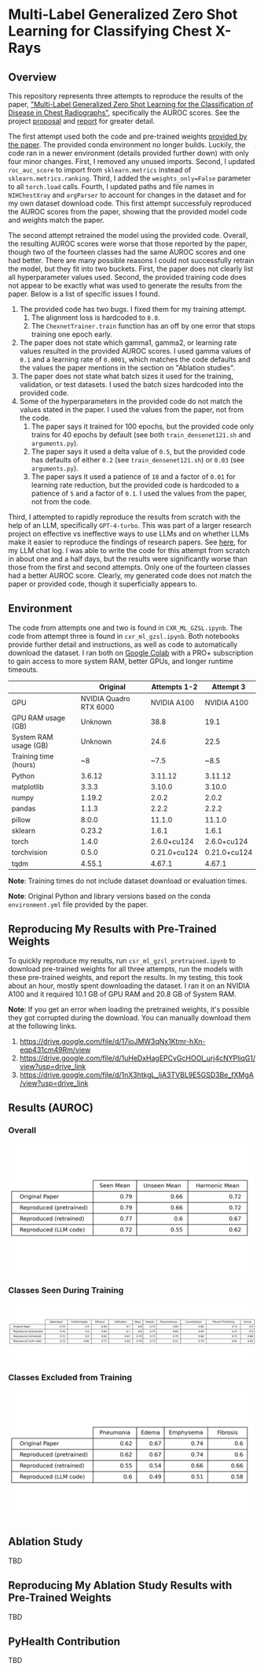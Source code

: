 # Multi-Label Generalized Zero Shot Learning for Classifying Chest X-Rays

## Overview

This repository represents three attempts to reproduce the results of the paper, ["Multi-Label Generalized Zero Shot Learning for the Classification of Disease in Chest Radiographs"](https://arxiv.org/abs/2107.06563), specifically the AUROC scores. See the project [proposal](https://github.com/EricSchrock/cxr-ml-gzsl/blob/main/proposal/proposal.pdf) and [report](https://github.com/EricSchrock/cxr-ml-gzsl/blob/main/report/report.pdf) for greater detail.

The first attempt used both the code and pre-trained weights [provided by the paper](https://github.com/nyuad-cai/CXR-ML-GZSL/). The provided conda environment no longer builds. Luckily, the code ran in a newer environment (details provided further down) with only four minor changes. First, I removed any unused imports. Second, I updated `roc_auc_score` to import from `sklearn.metrics` instead of `sklearn.metrics.ranking`. Third, I added the `weights_only=False` parameter to all `torch.load` calls. Fourth, I updated paths and file names in `NIHChestXray` and `argParser` to account for changes in the dataset and for my own dataset download code. This first attempt successfuly reproduced the AUROC scores from the paper, showing that the provided model code and weights match the paper.

The second attempt retrained the model using the provided code. Overall, the resulting AUROC scores were worse that those reported by the paper, though two of the fourteen classes had the same AUROC scores and one had better. There are many possible reasons I could not successfully retrain the model, but they fit into two buckets. First, the paper does not clearly list all hyperparameter values used. Second, the provided training code does not appear to be exactly what was used to generate the results from the paper. Below is a list of specific issues I found.

1. The provided code has two bugs. I fixed them for my training attempt.
   1. The alignment loss is hardcoded to `0.0`.
   2. The `ChexnetTrainer.train` function has an off by one error that stops training one epoch early.
2. The paper does not state which gamma1, gamma2, or learning rate values resulted in the provided AUROC scores. I used gamma values of `0.1` and a learning rate of `0.0001`, which matches the code defaults and the values the paper mentions in the section on "Ablation studies".
3. The paper does not state what batch sizes it used for the training, validation, or test datasets. I used the batch sizes hardcoded into the provided code.
4. Some of the hyperparameters in the provided code do not match the values stated in the paper. I used the values from the paper, not from the code.
   1. The paper says it trained for 100 epochs, but the provided code only trains for 40 epochs by default (see both `train_densenet121.sh` and `arguments.py`).
   2. The paper says it used a delta value of `0.5`, but the provided code has defaults of either `0.2` (see `train_densenet121.sh`) or `0.03` (see `arguments.py`).
   3. The paper says it used a patience of `10` and a factor of `0.01` for learning rate reduction, but the provided code is hardcoded to a patience of `5` and a factor of `0.1`. I used the values from the paper, not from the code.

Third, I attempted to rapidly reproduce the results from scratch with the help of an LLM, specifically `GPT-4-turbo`. This was part of a larger research project on effective vs ineffective ways to use LLMs and on whether LLMs make it easier to reproduce the findings of research papers. See [here](https://github.com/EricSchrock/cxr-ml-gzsl/blob/main/report/report-llm-chat-log-for-research.txt), for my LLM chat log. I was able to write the code for this attempt from scratch in about one and a half days, but the results were significantly worse than those from the first and second attempts. Only one of the fourteen classes had a better AUROC score. Clearly, my generated code does not match the paper or provided code, though it superficially appears to.

## Environment

The code from attempts one and two is found in `CXR_ML_GZSL.ipynb`. The code from attempt three is found in `cxr_ml_gzsl.ipynb`. Both notebooks provide further detail and instructions, as well as code to automatically download the dataset. I ran both on [Google Colab](https://colab.research.google.com/) with a PRO+ subscription to gain access to more system RAM, better GPUs, and longer runtime timeouts.

|                       | Original               | Attempts 1-2 | Attempt 3    |
|-----------------------|------------------------|--------------|--------------|
| GPU                   | NVIDIA Quadro RTX 6000 | NVIDIA A100  | NVIDIA A100  |
| GPU RAM usage (GB)    | Unknown                | 38.8         | 19.1         |
| System RAM usage (GB) | Unknown                | 24.6         | 22.5         |
| Training time (hours) | ~8                     | ~7.5         | ~8.5         |
| Python                | 3.6.12                 | 3.11.12      | 3.11.12      |
| matplotlib            | 3.3.3                  | 3.10.0       | 3.10.0       |
| numpy                 | 1.19.2                 | 2.0.2        | 2.0.2        |
| pandas                | 1.1.3                  | 2.2.2        | 2.2.2        |
| pillow                | 8.0.0                  | 11.1.0       | 11.1.0       |
| sklearn               | 0.23.2                 | 1.6.1        | 1.6.1        |
| torch                 | 1.4.0                  | 2.6.0+cu124  | 2.6.0+cu124  |
| torchvision           | 0.5.0                  | 0.21.0+cu124 | 0.21.0+cu124 |
| tqdm                  | 4.55.1                 | 4.67.1       | 4.67.1       |

**Note**: Training times do not include dataset download or evaluation times.

**Note**: Original Python and library versions based on the conda `environment.yml` file provided by the paper.

## Reproducing My Results with Pre-Trained Weights

To quickly reproduce my results, run `csr_ml_gzsl_pretrained.ipynb` to download pre-trained weights for all three attempts, run the models with these pre-trained weights, and report the results. In my testing, this took about an hour, mostly spent downloading the dataset. I ran it on an NVIDIA A100 and it required 10.1 GB of GPU RAM and 20.8 GB of System RAM.

**Note**: If you get an error when loading the pretrained weights, it's possible they got corrupted during the download. You can manually download them at the following links.

1. https://drive.google.com/file/d/17ioJMW3qNx1Ktmr-hXn-eqp431cm49Rm/view
2. https://drive.google.com/file/d/1uHeDxHagEPCvGcHOOI_urj4cNYPliqG1/view?usp=drive_link
3. https://drive.google.com/file/d/1nX3htkgL_ljA3TVBL9E5GSD3Be_fXMgA/view?usp=drive_link

## Results (AUROC)

### Overall

![means](report/means.png)

### Classes Seen During Training

![seen](report/seen.png)

### Classes Excluded from Training

![unseen](report/unseen.png)

## Ablation Study

TBD

## Reproducing My Ablation Study Results with Pre-Trained Weights

TBD

## PyHealth Contribution

TBD
